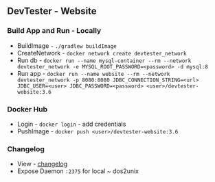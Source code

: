 ## DevTester - Website

### Build App and Run - Locally
* BuildImage - `./gradlew buildImage`
* CreateNetwork - `docker network create devtester_network`
* Run db - `docker run --name mysql-container --rm --network devtester_network -e MYSQL_ROOT_PASSWORD=<password> -d mysql:8`
* Run app - `docker run --name website --rm --network devtester_network -p 8080:8080 JDBC_CONNECTION_STRING=<url> JDBC_USER=<user> JDBC_PASSWORD=<password> <user>/devtester-website:3.6`
    
### Docker Hub
* Login - `docker login` - add credentials
* PushImage - `docker push <user>/devtester-website:3.6`

### Changelog
- View - [changelog](https://devtester.ro/about#changelog)
- Expose Daemon `:2375` for local ~ dos2unix